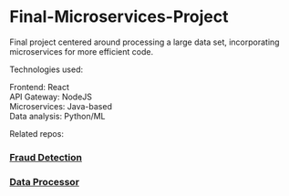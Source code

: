 # Final-Microservices-Project
Final project centered around processing a large data set, incorporating microservices for more efficient code.

Technologies used:

Frontend: React<br>
API Gateway: NodeJS<br>
Microservices: Java-based<br>
Data analysis: Python/ML<br>

Related repos:
<h3><a href="https://github.com/margueriteblair/Transaction-Fraud-Detection">Fraud Detection</a><br></h3>
<h3><a href="https://github.com/margueriteblair/Big-Data-Processor">Data Processor</a></h3>

